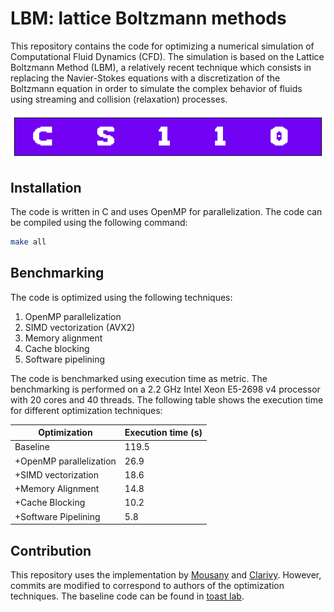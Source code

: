 # LBM: lattice Boltzmann methods

This repository contains the code for optimizing a numerical simulation of Computational Fluid Dynamics (CFD). The simulation is based on the Lattice Boltzmann Method (LBM), a relatively recent technique which consists in replacing the Navier-Stokes equations with a discretization of the Boltzmann equation in order to simulate the complex behavior of fluids using streaming and collision (relaxation) processes. 

![](./assets/visual.gif)

## Installation

The code is written in C and uses OpenMP for parallelization. The code can be compiled using the following command:

```bash
make all
```

## Benchmarking

The code is optimized using the following techniques:

1. OpenMP parallelization
2. SIMD vectorization (AVX2)
3. Memory alignment
4. Cache blocking
5. Software pipelining

The code is benchmarked using execution time as metric. The benchmarking is performed on a 2.2 GHz Intel Xeon E5-2698 v4 processor with 20 cores and 40 threads. The following table shows the execution time for different optimization techniques:

| Optimization            | Execution time (s) |
| ----------------------- | ------------------ |
| Baseline                | 119.5              |
| +OpenMP parallelization | 26.9               |
| +SIMD vectorization     | 18.6               |
| +Memory Alignment       | 14.8               |
| +Cache Blocking         | 10.2               |
| +Software Pipelining    | 5.8                |

## Contribution

This repository uses the implementation by [Mousany](github.com/Mousany) and [Clarivy](github.com/Clarivy). However, commits are modified to correspond to authors of the optimization techniques. The baseline code can be found in [toast lab](https://toast-lab.sist.shanghaitech.edu.cn/courses/CS110@ShanghaiTech/Spring-2023/project/3/3.html).
